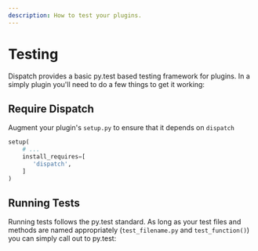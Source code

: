 ```yaml
---
description: How to test your plugins.
---
```


# Testing

Dispatch provides a basic py.test based testing framework for plugins. In a simply plugin you'll need to do a few things to get it working:

## Require Dispatch

Augment your plugin's `setup.py` to ensure that it depends on `dispatch` 

```python
setup(
    # ...
    install_requires=[
       'dispatch',
    ]
)
```

## Running Tests

Running tests follows the py.test standard. As long as your test files and methods are named appropriately \(`test_filename.py` and `test_function()`\) you can simply call out to py.test:




